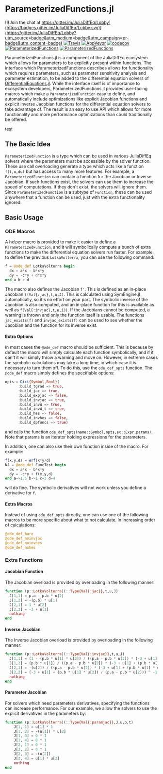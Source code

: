 # ParameterizedFunctions.jl

[![Join the chat at https://gitter.im/JuliaDiffEq/Lobby](https://badges.gitter.im/JuliaDiffEq/Lobby.svg)](https://gitter.im/JuliaDiffEq/Lobby?utm_source=badge&utm_medium=badge&utm_campaign=pr-badge&utm_content=badge)
[![Travis](https://travis-ci.org/JuliaDiffEq/ParameterizedFunctions.jl.svg?branch=master)](https://travis-ci.org/JuliaDiffEq/ParameterizedFunctions.jl) [![AppVeyor](https://ci.appveyor.com/api/projects/status/k6b7d86ddbas1ajk?svg=true)](https://ci.appveyor.com/project/ChrisRackauckas/parameterizedfunctions-jl)
[![codecov](https://codecov.io/gh/JuliaDiffEq/ParameterizedFunctions.jl/branch/master/graph/badge.svg)](https://codecov.io/gh/JuliaDiffEq/ParameterizedFunctions.jl)
[![ParameterizedFunctions](http://pkg.julialang.org/badges/ParameterizedFunctions_0.5.svg)](http://pkg.julialang.org/?pkg=ParameterizedFunctions)
[![ParameterizedFunctions](http://pkg.julialang.org/badges/ParameterizedFunctions_0.6.svg)](http://pkg.julialang.org/?pkg=ParameterizedFunctions)

ParameterizedFunctions.jl is a component of the JuliaDiffEq ecosystem which allows
for parameters to be explicitly present within functions. The interface which
ParameterizedFunctions describes allows for functionality which requires parameters,
such as parameter sensitivity analysis and parameter estimation, to be added to
the differential equation solvers of [DifferentialEquations.jl](https://github.com/JuliaDiffEq/DifferentialEquations.jl).
While the interface itself is of importance to ecosystem developers,
ParameterizedFunctions.jl provides user-facing macros which make a
`ParameterizedFunction` easy to define, and automatically
include optimizations like explicit Jacobian functions and explicit inverse Jacobian
functions for the differential equation solvers to take advantage of. The result
is an easy to use API which allows for more functionality and more performance
optimizations than could traditionally be offered.

test

## The Basic Idea

`ParameterizedFunction` is a type which can be used in various JuliaDiffEq solvers where
the parameters must be accessible by the solver function. These use call overloading
generate a type which acts like a function `f(t,u,du)` but has access to many more
features. For example, a `ParameterizedFunction` can contain a function for the Jacobian
or Inverse Jacobian. If such functions exist, the solvers can use them to increase
the speed of computations. If they don't exist, the solvers will ignore them. Since
`ParameterizedFunction` is a subtype of `Function`, these can be used anywhere that
a function can be used, just with the extra functionality ignored.

## Basic Usage

### ODE Macros

A helper macro is provided to make it easier to define a `ParameterizedFunction`,
and it will symbolically compute a bunch of extra functions to make the differential
equation solvers run faster. For example, to define the previous `LotkaVolterra`,
you can use the following command:

```julia
f = @ode_def LotkaVolterra begin
  dx = a*x - b*x*y
  dy = -c*y + d*x*y
end a b c d
```

The macro also defines the Jacobian `f'`. This is defined as an in-place Jacobian `f(Val{:jac},t,u,J)`.
This is calculated using SymEngine.jl automatically, so it's no effort on your part.
The symbolic inverse of the Jacobian is also computed, and an in-place function
for this is available as well as `f(Val{:invjac},t,u,iJ)`. If the Jacobians cannot be
computed, a warning is thrown and only the function itself is usable. The functions
`jac_exists(f)` and `invjac_exists(f)` can be used to see whether the Jacobian
and the function for its inverse exist.

#### Extra Options

In most cases the `@ode_def` macro should be sufficient. This is because by default
the macro will simply calculate each function symbolically, and if it can't it
will simply throw a warning and move on. However, in extreme cases the symbolic
calculations may take a long time, in which case it is necessary to turn them
off. To do this, use the `ode_def_opts` function. The `@ode_def` macro simply defines the specifiable options:

```julia
opts = Dict{Symbol,Bool}(
      :build_tgrad => true,
      :build_jac => true,
      :build_expjac => false,
      :build_invjac => true,
      :build_invW => true,
      :build_invW_t => true,
      :build_hes => false,
      :build_invhes => false,
      :build_dpfuncs => true)
```

and calls the function `ode_def_opts(name::Symbol,opts,ex::Expr,params)`. Note that
params is an iterator holding expressions for the parameters.

In addition, one can also use their own function inside of the macro. For example:

```julia
f(x,y,d) = erf(x*y/d)
NJ = @ode_def FuncTest begin
  dx = a*x - b*x*y
  dy = -c*y + f(x,y,d)
end a=>1.5 b=>1 c=3 d=4
```

will do fine. The symbolic derivatives will not work unless you define a derivative
for `f`.

#### Extra Macros

Instead of using `ode_def_opts` directly, one can use one of the following macros
to be more specific about what to not calculate. In increasing order of calculations:

```julia
@ode_def_bare
@ode_def_noinvjac
@ode_def_noinvhes
@ode_def_nohes
```

### Extra Functions

#### Jacobian Function

The Jacobian overload is provided by overloading in the following manner:

```julia
function (p::LotkaVolterra)(::Type{Val{:jac}},t,u,J)
  J[1,1] = p.a - p.b * u[2]
  J[1,2] = -(p.b) * u[1]
  J[2,1] = 1 * u[2]
  J[2,2] = -3 + u[1]
  nothing
end
```

#### Inverse Jacobian

The Inverse Jacobian overload is provided by overloading in the following manner:

```julia
function (p::LotkaVolterra)(::Type{Val{:invjac}},t,u,J)
  J[1,1] = (1 - (p.b * u[1] * u[2]) / ((p.a - p.b * u[2]) * (-3 + u[1] + (p.b * u[1] * u[2]) / (p.a - p.b * u[2])))) / (p.a - p.b * u[2])
  J[1,2] = (p.b * u[1]) / ((p.a - p.b * u[2]) * (-3 + u[1] + (p.b * u[1] * u[2]) / (p.a - p.b * u[2])))
  J[2,1] = -(u[2]) / ((p.a - p.b * u[2]) * (-3 + u[1] + (p.b * u[1] * u[2]) / (p.a - p.b * u[2])))
  J[2,2] = (-3 + u[1] + (p.b * u[1] * u[2]) / (p.a - p.b * u[2])) ^ -1
  nothing
end
```

#### Parameter Jacobian

For solvers which need parameters derivatives, specifying the functions can increase
performance. For our example, we allow the solvers to use the explicit derivatives
in the parameters by:

```julia
function (p::LotkaVolterra)(::Type{Val{:paramjac}},J,u,p,t)
    J[1, 1] = u[1] * 1
    J[1, 2] = -(u[1]) * u[2]
    J[1, 3] = 0 * 1
    J[1, 4] = 0 * 1
    J[2, 1] = 0 * 1
    J[2, 2] = 0 * 1
    J[2, 3] = -(u[2])
    J[2, 4] = u[1] * u[2]
    nothing
end
```
